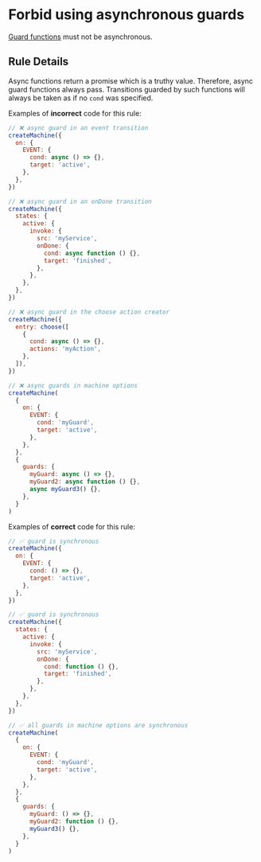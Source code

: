# Forbid using asynchronous guards

[Guard functions](https://xstate.js.org/docs/guides/guards.html#guards-condition-functions) must not be asynchronous.

## Rule Details

Async functions return a promise which is a truthy value. Therefore, async guard functions always pass. Transitions guarded by such functions will always be taken as if no `cond` was specified.

Examples of **incorrect** code for this rule:

```javascript
// ❌ async guard in an event transition
createMachine({
  on: {
    EVENT: {
      cond: async () => {},
      target: 'active',
    },
  },
})

// ❌ async guard in an onDone transition
createMachine({
  states: {
    active: {
      invoke: {
        src: 'myService',
        onDone: {
          cond: async function () {},
          target: 'finished',
        },
      },
    },
  },
})

// ❌ async guard in the choose action creator
createMachine({
  entry: choose([
    {
      cond: async () => {},
      actions: 'myAction',
    },
  ]),
})

// ❌ async guards in machine options
createMachine(
  {
    on: {
      EVENT: {
        cond: 'myGuard',
        target: 'active',
      },
    },
  },
  {
    guards: {
      myGuard: async () => {},
      myGuard2: async function () {},
      async myGuard3() {},
    },
  }
)
```

Examples of **correct** code for this rule:

```javascript
// ✅ guard is synchronous
createMachine({
  on: {
    EVENT: {
      cond: () => {},
      target: 'active',
    },
  },
})

// ✅ guard is synchronous
createMachine({
  states: {
    active: {
      invoke: {
        src: 'myService',
        onDone: {
          cond: function () {},
          target: 'finished',
        },
      },
    },
  },
})

// ✅ all guards in machine options are synchronous
createMachine(
  {
    on: {
      EVENT: {
        cond: 'myGuard',
        target: 'active',
      },
    },
  },
  {
    guards: {
      myGuard: () => {},
      myGuard2: function () {},
      myGuard3() {},
    },
  }
)
```
